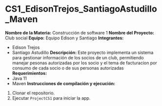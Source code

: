 # CS1_EdisonTrejos_SantiagoAstudillo_Maven
**Nombre de la Materia:** Construcción de software 1
**Nombre del Proyecto:** Club social
**Equipo:** Equipo Edison y Santiago
**Integrantes:**
* Edison Trejos
* Santiago Astudillo
**Descripción:**
Este proyecto implementa un sistema para gestionar información de los socios
de un club, permitiendo manejar pesonas autorizadas por los socio y el
tema de facturacion por consumo de cada socio o de sus personas
autorizadas
**Requerimientos:**
* Java 11
* Maven
**Instrucciones de compilación y ejecución:**
1. Clonar el repositorio.
2. Ejecutar `ProjectCS1` para iniciar la app.
